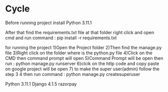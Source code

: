 # Cycle


Before running project install
Python 3.11.1

After that find the requirements.txt file at that folder right click and open cmd and run command : pip install -r requirements.txt

for running the project 
1)Open the Project folder
2)Then find the manage.py file
3)Right click on the folder where is the python.py file
4)Click on the CMD then command prompt will open
5)Command Prompt will be open then run : python manage.py runserver 
6)clcik on the http code and copy paste on google project will be open
7) to make the super user(admin) follow the step 3 4  then run command : python manage.py createsuperuser



Python 3.11.1
Django 4.1.5
razorpay